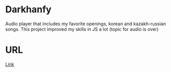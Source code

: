 # Darkhanfy
Audio player that includes my favorite openings, korean and kazakh-russian songs.
This project improved my skills in JS a lot (topic for audio is over)
# URL
[Link](https://darkhanb04.github.io/audio-player/)

